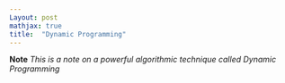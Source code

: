 ```yaml
---
Layout: post
mathjax: true
title:  "Dynamic Programming"
---
```


**Note** *This is a note on a powerful algorithmic technique called Dynamic Programming*
